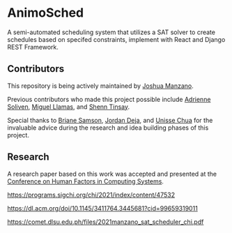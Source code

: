 # AnimoSched
A semi-automated scheduling system that utilizes a SAT solver to create schedules based on specifed constraints, implement with React and Django REST Framework.

## Contributors
This repository is being actively maintained by [Joshua Manzano](https://github.com/joshmanzano).

Previous contributors who made this project possible include [Adrienne Soliven](https://github.com/AdiSol), [Miguel Llamas](https://github.com/miguelllamas), and [Shenn Tinsay](https://github.com/tinsayshenn).

Special thanks to [Briane Samson](https://github.com/brianehenyo), [Jordan Deja](https://github.com/jrdndj), and [Unisse Chua](https://github.com/unissechua) for the invaluable advice during the research and idea building phases of this project. 


## Research
A research paper based on this work was accepted and presented at the [Conference on Human Factors in Computing Systems](https://en.wikipedia.org/wiki/Conference_on_Human_Factors_in_Computing_Systems).

https://programs.sigchi.org/chi/2021/index/content/47532

https://dl.acm.org/doi/10.1145/3411764.3445681?cid=99659319011

https://comet.dlsu.edu.ph/files/2021manzano_sat_scheduler_chi.pdf
